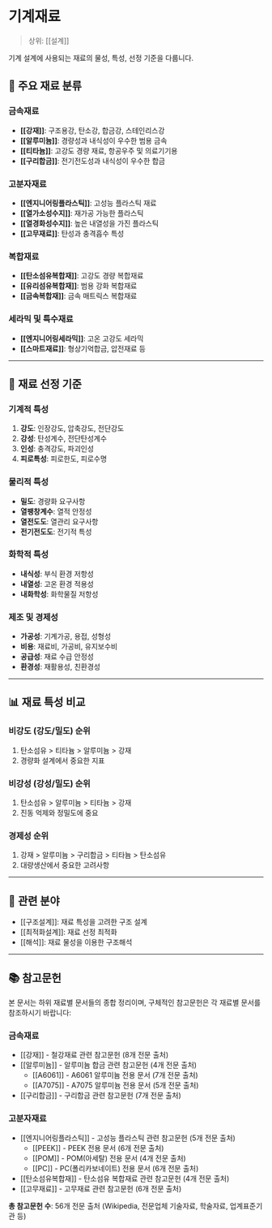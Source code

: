 # 기계재료

> 상위: [[설계]]

기계 설계에 사용되는 재료의 물성, 특성, 선정 기준을 다룹니다.

## 🔩 주요 재료 분류

### 금속재료
- **[[강재]]**: 구조용강, 탄소강, 합금강, 스테인리스강
- **[[알루미늄]]**: 경량성과 내식성이 우수한 범용 금속
- **[[티타늄]]**: 고강도 경량 재료, 항공우주 및 의료기기용
- **[[구리합금]]**: 전기전도성과 내식성이 우수한 합금

### 고분자재료
- **[[엔지니어링플라스틱]]**: 고성능 플라스틱 재료
- **[[열가소성수지]]**: 재가공 가능한 플라스틱
- **[[열경화성수지]]**: 높은 내열성을 가진 플라스틱
- **[[고무재료]]**: 탄성과 충격흡수 특성

### 복합재료
- **[[탄소섬유복합재]]**: 고강도 경량 복합재료
- **[[유리섬유복합재]]**: 범용 강화 복합재료
- **[[금속복합재]]**: 금속 매트릭스 복합재료

### 세라믹 및 특수재료
- **[[엔지니어링세라믹]]**: 고온 고강도 세라믹
- **[[스마트재료]]**: 형상기억합금, 압전재료 등

---

## 🎯 재료 선정 기준

### 기계적 특성
1. **강도**: 인장강도, 압축강도, 전단강도
2. **강성**: 탄성계수, 전단탄성계수
3. **인성**: 충격강도, 파괴인성
4. **피로특성**: 피로한도, 피로수명

### 물리적 특성
- **밀도**: 경량화 요구사항
- **열팽창계수**: 열적 안정성
- **열전도도**: 열관리 요구사항
- **전기전도도**: 전기적 특성

### 화학적 특성
- **내식성**: 부식 환경 저항성
- **내열성**: 고온 환경 적용성
- **내화학성**: 화학물질 저항성

### 제조 및 경제성
- **가공성**: 기계가공, 용접, 성형성
- **비용**: 재료비, 가공비, 유지보수비
- **공급성**: 재료 수급 안정성
- **환경성**: 재활용성, 친환경성

---

## 📊 재료 특성 비교

### 비강도 (강도/밀도) 순위
1. 탄소섬유 > 티타늄 > 알루미늄 > 강재
2. 경량화 설계에서 중요한 지표

### 비강성 (강성/밀도) 순위  
1. 탄소섬유 > 알루미늄 > 티타늄 > 강재
2. 진동 억제와 정밀도에 중요

### 경제성 순위
1. 강재 > 알루미늄 > 구리합금 > 티타늄 > 탄소섬유
2. 대량생산에서 중요한 고려사항

---

## 🔗 관련 분야
- [[구조설계]]: 재료 특성을 고려한 구조 설계
- [[최적화설계]]: 재료 선정 최적화
- [[해석]]: 재료 물성을 이용한 구조해석

---

## 📚 참고문헌
본 문서는 하위 재료별 문서들의 종합 정리이며, 구체적인 참고문헌은 각 재료별 문서를 참조하시기 바랍니다:

### 금속재료
- [[강재]] - 철강재료 관련 참고문헌 (8개 전문 출처)
- [[알루미늄]] - 알루미늄 합금 관련 참고문헌 (4개 전문 출처)
  - [[A6061]] - A6061 알루미늄 전용 문서 (7개 전문 출처)
  - [[A7075]] - A7075 알루미늄 전용 문서 (5개 전문 출처)
- [[구리합금]] - 구리합금 관련 참고문헌 (7개 전문 출처)

### 고분자재료  
- [[엔지니어링플라스틱]] - 고성능 플라스틱 관련 참고문헌 (5개 전문 출처)
  - [[PEEK]] - PEEK 전용 문서 (6개 전문 출처)
  - [[POM]] - POM(아세탈) 전용 문서 (4개 전문 출처)  
  - [[PC]] - PC(폴리카보네이트) 전용 문서 (6개 전문 출처)
- [[탄소섬유복합재]] - 탄소섬유 복합재료 관련 참고문헌 (4개 전문 출처)
- [[고무재료]] - 고무재료 관련 참고문헌 (6개 전문 출처)

**총 참고문헌 수**: 56개 전문 출처 (Wikipedia, 전문업체 기술자료, 학술자료, 업계표준기관 등)